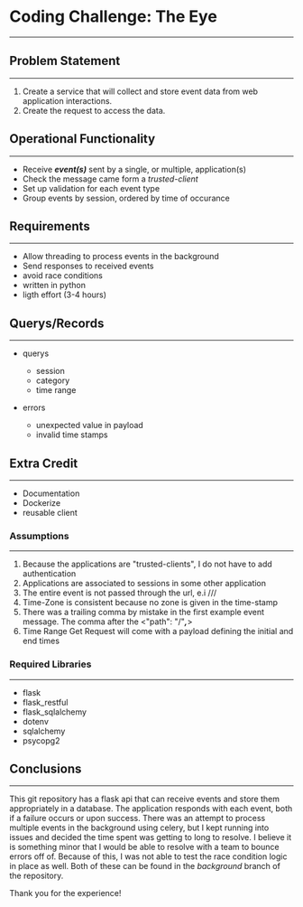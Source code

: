 # Coding Challenge: The Eye

---

## Problem Statement

---

1. Create a service that will collect and store event data from web application interactions.
2. Create the request to access the data.

## Operational Functionality

---

* Receive ***event(s)*** sent by a single, or multiple, application(s)
* Check the message came form a *trusted-client*
* Set up validation for each event type
* Group events by session, ordered by time of occurance

## Requirements

---

* Allow threading to process events in the background
* Send responses to received events
* avoid race conditions
* written in python
* ligth effort (3-4 hours)

## Querys/Records

---

* querys
    + session
    + category
    + time range

* errors
    + unexpected value in payload
    + invalid time stamps

## Extra Credit

---

* Documentation
* Dockerize
* reusable client

### Assumptions

---

1. Because the applications are "trusted-clients", I do not have to add authentication
2. Applications are associated to sessions in some other application
3. The entire event is not passed through the url, e.i /<name>/<category>/
4. Time-Zone is consistent because no zone is given in the time-stamp
5. There was a trailing comma by mistake in the first example event message. The comma
    after the <"path": "/"***,***>
6. Time Range Get Request will come with a payload defining the initial and end times

### Required Libraries

---

* flask
* flask_restful
* flask_sqlalchemy
* dotenv
* sqlalchemy
* psycopg2

## Conclusions

---

This git repository has a flask api that can receive events and store them appropriately in a database. The application responds with each event, both if a failure occurs or upon success. There was an attempt to process multiple events in the background using celery, but I kept running into issues and decided the time spent was getting to long to resolve. I believe it is something minor that I would be able to resolve with a team to bounce errors off of. Because of this, I was not able to test the race condition logic in place as well. Both of these can be found in the *background* branch of the repository.

Thank you for the experience!
